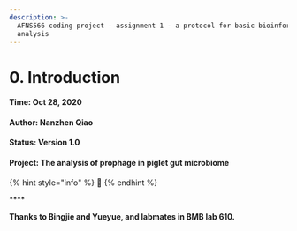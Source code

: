 ```yaml
---
description: >-
  AFNS566 coding project - assignment 1 - a protocol for basic bioinformatic
  analysis
---
```


# 0. Introduction

#### Time: Oct 28, 2020

#### Author: Nanzhen Qiao

#### Status: Version 1.0

#### Project: The analysis of prophage in piglet gut microbiome





{% hint style="info" %}
 💪 
{% endhint %}

\*\*\*\*

**Thanks to Bingjie and Yueyue, and labmates in BMB lab 610.**

